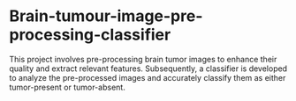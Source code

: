 # Brain-tumour-image-pre-processing-classifier
This project involves pre-processing brain tumor images to enhance their quality and extract relevant features. Subsequently, a classifier is developed to analyze the pre-processed images and accurately classify them as either tumor-present or tumor-absent.
